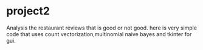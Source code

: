 # project2
Analysis the restaurant reviews that is good or not good.
here is very simple code that uses count vectorization,multinomial naive bayes and tkinter for gui.
